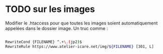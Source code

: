 # TODO sur les images

Modifier le .htaccess pour que toutes les images soient automatiquement appelées dans le dossier image. Un truc comme :

~~~bash

RewriteCond {FILENAME} ^.+\.(jp2)$
RewriteRule https://www.atelier-icare.net/img/${FILENAME} [301, L]

~~~
